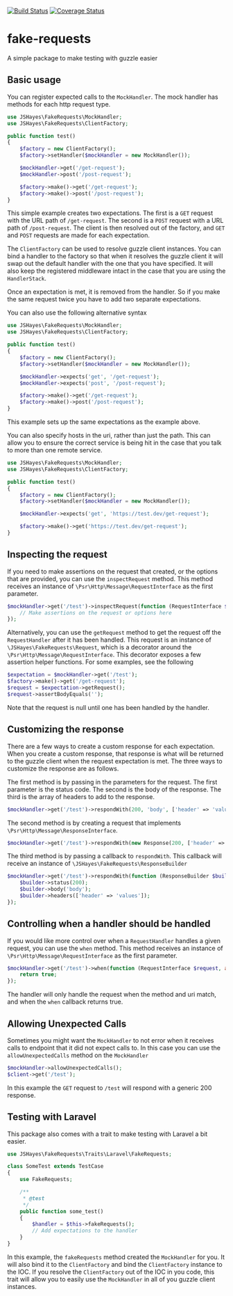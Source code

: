 [![Build Status](https://travis-ci.org/jshayes/fake-requests.svg?branch=master)](https://travis-ci.org/jshayes/fake-requests) [![Coverage Status](https://coveralls.io/repos/github/jshayes/fake-requests/badge.svg?branch=master)](https://coveralls.io/github/jshayes/fake-requests?branch=master)

# fake-requests
A simple package to make testing with guzzle easier

## Basic usage
You can register expected calls to the `MockHandler`. The mock handler has methods for each http request type.

```PHP
use JSHayes\FakeRequests\MockHandler;
use JSHayes\FakeRequests\ClientFactory;

public function test()
{
    $factory = new ClientFactory();
    $factory->setHandler($mockHandler = new MockHandler());

    $mockHandler->get('/get-request');
    $mockHandler->post('/post-request');

    $factory->make()->get('/get-request');
    $factory->make()->post('/post-request');
}
```

This simple example creates two expectations. The first is a `GET` request with the URL path of `/get-request`. The second is a `POST` request with a URL path of `/post-request`. The client is then resolved out of the factory, and `GET` and `POST` requests are made for each expectation.

The `ClientFactory` can be used to resolve guzzle client instances. You can bind a handler to the factory so that when it resolves the guzzle client it will swap out the default handler with the one that you have specified. It will also keep the registered middleware intact in the case that you are using the `HandlerStack`.

Once an expectation is met, it is removed from the handler. So if you make the same request twice you have to add two separate expectations.

You can also use the following alternative syntax
```PHP
use JSHayes\FakeRequests\MockHandler;
use JSHayes\FakeRequests\ClientFactory;

public function test()
{
    $factory = new ClientFactory();
    $factory->setHandler($mockHandler = new MockHandler());

    $mockHandler->expects('get', '/get-request');
    $mockHandler->expects('post', '/post-request');

    $factory->make()->get('/get-request');
    $factory->make()->post('/post-request');
}
```

This example sets up the same expectations as the example above.

You can also specify hosts in the uri, rather than just the path. This can allow you to ensure the correct service is being hit in the case that you talk to more than one remote service.
```PHP
use JSHayes\FakeRequests\MockHandler;
use JSHayes\FakeRequests\ClientFactory;

public function test()
{
    $factory = new ClientFactory();
    $factory->setHandler($mockHandler = new MockHandler());

    $mockHandler->expects('get', 'https://test.dev/get-request');

    $factory->make()->get('https://test.dev/get-request');
}
```

## Inspecting the request
If you need to make assertions on the request that created, or the options that are provided, you can use the `inspectRequest` method. This method receives an instance of `\Psr\Http\Message\RequestInterface` as the first parameter.
```PHP
$mockHandler->get('/test')->inspectRequest(function (RequestInterface $request, array $options) {
    // Make assertions on the request or options here
});
```

Alternatively, you can use the `getRequest` method to get the request off the `RequestHandler` after it has been handled. This request is an instance of `\JSHayes\FakeRequests\Request`, which is a decorator around the `\Psr\Http\Message\RequestInterface`. This decorator exposes a few assertion helper functions. For some examples, see the following
```PHP
$expectation = $mockHandler->get('/test');
$factory->make()->get('/get-request');
$request = $expectation->getRequest();
$request->assertBodyEquals('');
```

Note that the request is null until one has been handled by the handler.

## Customizing the response
There are a few ways to create a custom response for each expectation. When you create a custom response, that response is what will be returned to the guzzle client when the request expectation is met. The three ways to customize the response are as follows.

The first method is by passing in the parameters for the request. The first parameter is the status code. The second is the body of the response. The third is the array of headers to add to the response.
```PHP
$mockHandler->get('/test')->respondWith(200, 'body', ['header' => 'value]);
```

The second method is by creating a request that implements `\Psr\Http\Message\ResponseInterface`.
```PHP
$mockHandler->get('/test')->respondWith(new Response(200, ['header' => 'value'], 'body'));
```

The third method is by passing a callback to `respondWith`. This callback will receive an instance of `\JSHayes\FakeRequests\ResponseBuilder`
```PHP
$mockHandler->get('/test')->respondWith(function (ResponseBuilder $builder) {
    $builder->status(200);
    $builder->body('body');
    $builder->headers(['header' => 'values']);
});
```

## Controlling when a handler should be handled
If you would like more control over when a `RequestHandler` handles a given request, you can use the `when` method. This method receives an instance of `\Psr\Http\Message\RequestInterface` as the first parameter.

```PHP
$mockHandler->get('/test')->when(function (RequestInterface $request, array $options) {
    return true;
});
```

The handler will only handle the request when the method and uri match, and when the `when` callback returns true.

## Allowing Unexpected Calls
Sometimes you might want the `MockHandler` to not error when it receives calls to endpoint that it did not expect calls to. In this case you can use the `allowUnexpectedCalls` method on the `MockHandler`

```PHP
$mockHandler->allowUnexpectedCalls();
$client->get('/test');
```

In this example the `GET` request to `/test` will respond with a generic 200 response.

## Testing with Laravel
This package also comes with a trait to make testing with Laravel a bit easier.

```PHP
use JSHayes\FakeRequests\Traits\Laravel\FakeRequests;

class SomeTest extends TestCase
{
    use FakeRequests;

    /**
     * @test
     */
    public function some_test()
    {
        $handler = $this->fakeRequests();
        // Add expectations to the handler
    }
}
```

In this example, the `fakeRequests` method created the `MockHandler` for you. It will also bind it to the `ClientFactory` and bind the `ClientFactory` instance to the IOC. If you resolve the `ClientFactory` out of the IOC in you code, this trait will allow you to easily use the `MockHandler` in all of you guzzle client instances.
